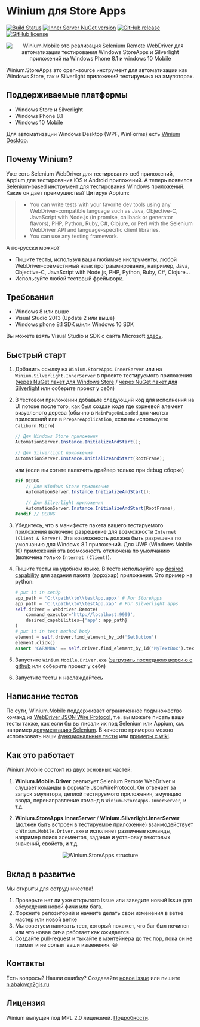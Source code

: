 # Winium для Store Apps
[![Build Status](https://img.shields.io/jenkins/s/http/opensource-ci.2gis.ru/Winium.StoreApps.svg?style=flat-square)](http://opensource-ci.2gis.ru/job/Winium.StoreApps/)
[![Inner Server NuGet version](https://img.shields.io/nuget/v/Winium.StoreApps.InnerServer.svg?style=flat-square)](https://www.nuget.org/packages/Winium.StoreApps.InnerServer/)
[![GitHub release](https://img.shields.io/github/release/2gis/Winium.StoreApps.svg?style=flat-square)](https://github.com/2gis/Winium.StoreApps/releases/)
[![GitHub license](https://img.shields.io/badge/license-MPL%202.0-blue.svg?style=flat-square)](LICENSE)

<p align="center">
<img src="https://raw.githubusercontent.com/2gis/Winium.StoreApps/assets/winium.png" alt="Winium.Mobile это реализация Selenium Remote WebDriver для автоматизации тестирования Windows StoreApps и Silverlight приложений на Windows Phone 8.1 и windows 10 Mobile">
</p>

Winium.StoreApps это open-source инструмент для автоматизации как Windows Store, так и Silverlight приложений тестируемых на эмуляторах.

## Поддерживаемые платформы
- Windows Store и Silverlight
- Windows Phone 8.1
- Windows 10 Mobile

Для автоматизации Windows Desktop (WPF, WinForms) есть [Winium Desktop](https://github.com/2gis/Winium.Desktop).

## Почему Winium?
Уже есть Selenium WebDriver для тестирования веб приложений, Appium для тестирования iOS и Android приложений. А теперь появился Selenium-based инструмент для тестирования Windows приложений. Какие он дает преимущества? Цитируя Appium:
> - You can write tests with your favorite dev tools using any WebDriver-compatible language such as Java, Objective-C, JavaScript with Node.js (in promise, callback or generator flavors), PHP, Python, Ruby, C#, Clojure, or Perl with the Selenium WebDriver API and language-specific client libraries.
> - You can use any testing framework.

А по-русски можно?
- Пишите тесты, используя ваши любимые инструменты, любой WebDriver-совместимый язык программирования, например, Java, Objective-C, JavaScript with Node.js, PHP, Python, Ruby, C#, Clojure...
- Используйте любой тестовый фреймворк.

## Требования
* Windows 8 или выше
* Visual Studio 2013 (Update 2 или выше)
* Windows phone 8.1 SDK и/или Windows 10 SDK

Вы можете взять Visual Studio и SDK с сайта Microsoft [здесь](https://developer.microsoft.com/en-us/windows/downloads/sdk-archive).

## Быстрый старт
1. Добавить ссылку на `Winium.StoreApps.InnerServer` или на `Winium.Silverlight.InnerServer` в проекте тестируемого приложения ([через NuGet пакет для Windows Store](https://www.nuget.org/packages/Winium.StoreApps.InnerServer/) / [через NuGet пакет для Silverlight](https://www.nuget.org/packages/Winium.Silverlight.InnerServer/) или соберите проект у себя)

2. В тестовом приложении добавьте следующий код для исполнения на UI потоке после того, как был создан коде где корневой элемент визуального дерева (обычно в `MainPageOnLoaded` для чистых приложений или в `PrepareApplication`, если вы используете `Caliburn.Micro`)

	```cs
	// Для Windows Store приложения
	AutomationServer.Instance.InitializeAndStart();

	// Для Silverlight приложения
	AutomationServer.Instance.InitializeAndStart(RootFrame);
	```

	или (если вы хотите включить драйвер только при debug сборке)

	```cs
	#if DEBUG
		// Для Windows Store приложения
		AutomationServer.Instance.InitializeAndStart();

		// Для Silverlight приложения
		AutomationServer.Instance.InitializeAndStart(RootFrame);
	#endif // DEBUG
	```

3. Убедитесь, что в манифесте пакета вашего тестируемого приложения включено разрешение для возможности `Internet (Client & Server)`. Эта возможность должна быть разрешена по умолчанию для Windows 8.1 приложений. Для UWP (Windows Mobile 10) приложений эта возможность отключена по умолчанию (включена только `Internet (Client)`).

4. Пишите тесты на удобном языке. В тесте используйте `app` [desired capability](https://github.com/2gis/Winium.StoreApps/wiki/Capabilities) для задания пакета (appx/xap) приложения. Это пример на python:
	```python
	# put it in setUp
	app_path = 'C:\\path\\to\\testApp.appx' # For StoreApps
	app_path = 'C:\\path\\to\\testApp.xap' # For Silverlight apps
	self.driver = webdriver.Remote(
		command_executor='http://localhost:9999',
	    desired_capabilities={'app': app_path}
	)
	# put it in test method body
	element = self.driver.find_element_by_id('SetButton')
	element.click()
	assert 'CARAMBA' == self.driver.find_element_by_id('MyTextBox').text
	```

5. Запустите `Winium.Mobile.Driver.exe` ([загрузить последнюю версию с github](https://github.com/2gis/Winium.StoreApps/releases) или соберите проект у себя)

6. Запустите тесты и наслаждайтесь

## Написание тестов
По сути, Winium.Mobile поддерживает ограниченное подмножество команд из [WebDriver JSON Wire Protocol](https://code.google.com/p/selenium/wiki/JsonWireProtocol), т.е. вы можете писать ваши тесты также, как если бы вы писали их под Selenium или Appium, см. например [документацию Selenium](http://docs.seleniumhq.org/docs/03_webdriver.jsp).
В качестве примеров можно использовать наши [функциональные тесты](Winium/TestApp.Test/py-functional) или [примеры с wiki](https://github.com/2gis/Winium.StoreApps/wiki/Test-Samples).

## Как это работает
Winium.Mobile состоит из двух основных частей:

1. **Winium.Mobile.Driver** реализует Selenium Remote WebDriver и слушает команды в формате JsonWireProtocol. Он отвечает за запуск эмулятора, деплой тестируемого приложения, эмуляцию ввода, перенаправление команд в `Winium.StoreApps.InnerServer`, и т.д.

2. **Winium.StoreApps.InnerServer** / **Winium.Silverlight.InnerServer** (должен быть встроен в тестируемое приложение) взаимодействует с `Winium.Mobile.Driver.exe` и исполняет различные команды, например поиск элементов, задание и установку текстовых значений, свойств, и т.д.

<p align="center">
<img src="https://raw.githubusercontent.com/2gis/Winium.StoreApps/assets/winium-storeapps-struct.png" alt="Winium.StoreApps structure">
</p>

## Вклад в развитие

Мы открыты для сотрудничества!

1. Проверьте нет ли уже открытого issue или заведите новый issue для обсуждения новой фичи или бага.
2. Форкните репозиторий и начните делать свои изменения в ветке мастер или новой ветке
3. Мы советуем написать тест, который покажет, что баг был починен или что новая фича работает как ожидается.
4. Создайте pull-request и тыкайте в мэнтейнера до тех пор, пока он не примет и не сольет ваши изменения.  :smiley:

## Контакты

Есть вопросы? Нашли ошибку? Создавайте [новое issue](https://github.com/2gis/Winium.StoreApps/issues/new) или пишите n.abalov@2gis.ru

## Лицензия

Winium выпущен под MPL 2.0 лицензией. [Подробности](LICENSE).
